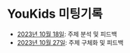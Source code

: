 # YouKids 미팅기록

- [2023년 10월 18일](./2023-10-18.md): 주제 분석 및 피드백
- [2023년 10월 27일](./2023-10-27.md): 주제 구체화 및 피드백
